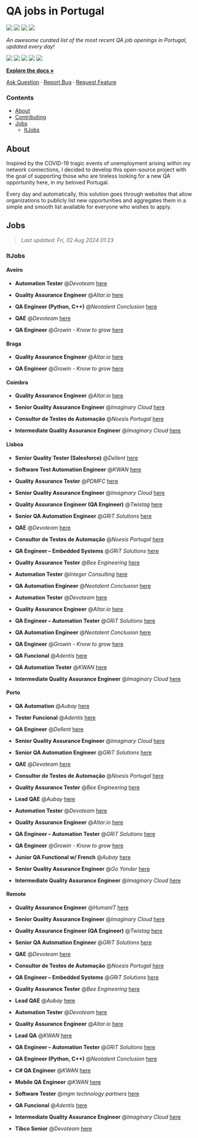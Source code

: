 QA jobs in Portugal
========================

![](https://img.shields.io/static/v1?label=%F0%9F%8C%9F&message=If%20Useful&color=BC4E99)
[![](https://img.shields.io/github/stars/sergiomartins8/qa-jobs-in-portugal)](https://github.com/sergiomartins8/qa-jobs-in-portugal/stargazers)
[![](https://img.shields.io/github/forks/sergiomartins8/qa-jobs-in-portugal)](https://github.com/sergiomartins8/qa-jobs-in-portugal/network/members)
[![](https://img.shields.io/badge/-sergiomartins8-blue?logo=Linkedin&logoColor=white)](https://www.linkedin.com/in/sergiomartins8/)

_An awesome curated list of the most recent QA job openings in Portugal, updated every day!_

[![](https://img.shields.io/github/v/release/sergiomartins8/qa-jobs-in-portugal)](https://github.com/sergiomartins8/qa-jobs-in-portugal/releases)
[![](https://github.com/sergiomartins8/qa-jobs-in-portugal/workflows/release/badge.svg)](https://github.com/sergiomartins8/qa-jobs-in-portugal/actions?query=workflow%3Arelease)
[![](https://img.shields.io/github/issues/sergiomartins8/qa-jobs-in-portugal)](https://github.com/sergiomartins8/qa-jobs-in-portugal/issues)
[![](https://img.shields.io/github/contributors/sergiomartins8/qa-jobs-in-portugal)](https://github.com/sergiomartins8/qa-jobs-in-portugal/graphs/contributors)
[![](https://img.shields.io/github/license/sergiomartins8/qa-jobs-in-portugal)](https://github.com/sergiomartins8/qa-jobs-in-portugal/blob/master/LICENSE)

**[Explore the docs »](https://github.com/sergiomartins8/qa-jobs-in-portugal/blob/master/docs/DOCUMENTATION.md)**

[Ask Question](https://github.com/sergiomartins8/qa-jobs-in-portugal/issues) 
·
[Report Bug](https://github.com/sergiomartins8/qa-jobs-in-portugal/issues)
·
[Request Feature](https://github.com/sergiomartins8/qa-jobs-in-portugal/issues)

### Contents
* [About](#about)
* [Contributing](https://github.com/sergiomartins8/qa-jobs-in-portugal/blob/master/docs/CONTRIBUTING.md)
* [Jobs](#jobs)
  * [ItJobs](#itjobs)

## About
Inspired by the COVID-19 tragic events of unemployment arising within my network connections, I decided to develop this open-source project with the goal of supporting those who are tireless looking for a new QA opportunity here, in my beloved Portugal.

Every day and automatically, this solution goes through websites that allow organizations to publicly list new opportunities and aggregates them in a simple and smooth list available for everyone who wishes to apply.

Jobs
---------

> _Last updated: Fri, 02 Aug 2024 01:23_

### ItJobs

#### Aveiro

- **Automation Tester** @_Devoteam_ [here](https://www.itjobs.pt/oferta/486939/automation-tester)


- **Quality Assurance Engineer** @_Altar.io_ [here](https://www.itjobs.pt/oferta/486784/quality-assurance-engineer)


- **QA Engineer (Python, C++)** @_Neotalent Conclusion_ [here](https://www.itjobs.pt/oferta/485459/qa-engineer-python-c)


- **QAE** @_Devoteam_ [here](https://www.itjobs.pt/oferta/486256/qae)


- **QA Engineer** @_Growin - Know to grow_ [here](https://www.itjobs.pt/oferta/486356/qa-engineer)

#### Braga

- **Quality Assurance Engineer** @_Altar.io_ [here](https://www.itjobs.pt/oferta/486784/quality-assurance-engineer)


- **QA Engineer** @_Growin - Know to grow_ [here](https://www.itjobs.pt/oferta/486356/qa-engineer)

#### Coimbra

- **Quality Assurance Engineer** @_Altar.io_ [here](https://www.itjobs.pt/oferta/486784/quality-assurance-engineer)


- **Senior Quality Assurance Engineer** @_Imaginary Cloud_ [here](https://www.itjobs.pt/oferta/487219/senior-quality-assurance-engineer)


- **Consultor de Testes de Automação** @_Noesis Portugal_ [here](https://www.itjobs.pt/oferta/486672/consultor-de-testes-de-automacao-all-locations)


- **Intermediate Quality Assurance Engineer** @_Imaginary Cloud_ [here](https://www.itjobs.pt/oferta/486006/intermediate-quality-assurance-engineer)

#### Lisboa

- **Senior Quality Tester (Salesforce)** @_Dellent_ [here](https://www.itjobs.pt/oferta/485525/senior-quality-tester-salesforce)


- **Software Test Automation Engineer** @_KWAN_ [here](https://www.itjobs.pt/oferta/487260/software-test-automation-engineer)


- **Quality Assurance Tester** @_PDMFC_ [here](https://www.itjobs.pt/oferta/486174/quality-assurance-tester)


- **Senior Quality Assurance Engineer** @_Imaginary Cloud_ [here](https://www.itjobs.pt/oferta/487219/senior-quality-assurance-engineer)


- **Quality Assurance Engineer (QA Engineer)** @_Twistag_ [here](https://www.itjobs.pt/oferta/486704/quality-assurance-engineer-qa-engineer)


- **Senior QA Automation Engineer** @_GRiT Solutions_ [here](https://www.itjobs.pt/oferta/487112/senior-qa-automation-engineer)


- **QAE** @_Devoteam_ [here](https://www.itjobs.pt/oferta/486256/qae)


- **Consultor de Testes de Automação** @_Noesis Portugal_ [here](https://www.itjobs.pt/oferta/486672/consultor-de-testes-de-automacao-all-locations)


- **QA Engineer – Embedded Systems** @_GRiT Solutions_ [here](https://www.itjobs.pt/oferta/486086/qa-engineer-embedded-systems)


- **Quality Assurance Tester** @_Bee Engineering_ [here](https://www.itjobs.pt/oferta/487190/quality-assurance-tester)


- **Automation Tester** @_Integer Consulting_ [here](https://www.itjobs.pt/oferta/485741/automation-tester)


- **QA Automation Engineer** @_Neotalent Conclusion_ [here](https://www.itjobs.pt/oferta/486138/qa-automation-engineer)


- **Automation Tester** @_Devoteam_ [here](https://www.itjobs.pt/oferta/486939/automation-tester)


- **Quality Assurance Engineer** @_Altar.io_ [here](https://www.itjobs.pt/oferta/486784/quality-assurance-engineer)


- **QA Engineer – Automation Tester** @_GRiT Solutions_ [here](https://www.itjobs.pt/oferta/487021/qa-engineer-automation-tester)


- **QA Automation Engineer** @_Neotalent Conclusion_ [here](https://www.itjobs.pt/oferta/486142/qa-automation-engineer)


- **QA Engineer** @_Growin - Know to grow_ [here](https://www.itjobs.pt/oferta/486356/qa-engineer)


- **QA Funcional** @_Adentis_ [here](https://www.itjobs.pt/oferta/486199/qa-funcional)


- **QA Automation Tester** @_KWAN_ [here](https://www.itjobs.pt/oferta/485883/qa-automation-tester)


- **Intermediate Quality Assurance Engineer** @_Imaginary Cloud_ [here](https://www.itjobs.pt/oferta/486006/intermediate-quality-assurance-engineer)

#### Porto

- **QA Automation** @_Aubay_ [here](https://www.itjobs.pt/oferta/487086/qa-automation)


- **Tester Funcional** @_Adentis_ [here](https://www.itjobs.pt/oferta/486979/tester-funcional)


- **QA Engineer** @_Dellent_ [here](https://www.itjobs.pt/oferta/485382/qa-engineer)


- **Senior Quality Assurance Engineer** @_Imaginary Cloud_ [here](https://www.itjobs.pt/oferta/487219/senior-quality-assurance-engineer)


- **Senior QA Automation Engineer** @_GRiT Solutions_ [here](https://www.itjobs.pt/oferta/487112/senior-qa-automation-engineer)


- **QAE** @_Devoteam_ [here](https://www.itjobs.pt/oferta/486256/qae)


- **Consultor de Testes de Automação** @_Noesis Portugal_ [here](https://www.itjobs.pt/oferta/486672/consultor-de-testes-de-automacao-all-locations)


- **Quality Assurance Tester** @_Bee Engineering_ [here](https://www.itjobs.pt/oferta/487190/quality-assurance-tester)


- **Lead QAE** @_Aubay_ [here](https://www.itjobs.pt/oferta/486170/lead-qae)


- **Automation Tester** @_Devoteam_ [here](https://www.itjobs.pt/oferta/486939/automation-tester)


- **Quality Assurance Engineer** @_Altar.io_ [here](https://www.itjobs.pt/oferta/486784/quality-assurance-engineer)


- **QA Engineer – Automation Tester** @_GRiT Solutions_ [here](https://www.itjobs.pt/oferta/487021/qa-engineer-automation-tester)


- **QA Engineer** @_Growin - Know to grow_ [here](https://www.itjobs.pt/oferta/486356/qa-engineer)


- **Junior QA Functional w/ French** @_Aubay_ [here](https://www.itjobs.pt/oferta/485905/junior-qa-functional-w-french)


- **Senior Quality Assurance Engineer** @_Go Yonder_ [here](https://www.itjobs.pt/oferta/485815/senior-quality-assurance-engineer)


- **Intermediate Quality Assurance Engineer** @_Imaginary Cloud_ [here](https://www.itjobs.pt/oferta/486006/intermediate-quality-assurance-engineer)

#### Remote

- **Quality Assurance Engineer** @_HumanIT_ [here](https://www.itjobs.pt/oferta/485817/quality-assurance-engineer)


- **Senior Quality Assurance Engineer** @_Imaginary Cloud_ [here](https://www.itjobs.pt/oferta/487219/senior-quality-assurance-engineer)


- **Quality Assurance Engineer (QA Engineer)** @_Twistag_ [here](https://www.itjobs.pt/oferta/486704/quality-assurance-engineer-qa-engineer)


- **Senior QA Automation Engineer** @_GRiT Solutions_ [here](https://www.itjobs.pt/oferta/487112/senior-qa-automation-engineer)


- **QAE** @_Devoteam_ [here](https://www.itjobs.pt/oferta/486256/qae)


- **Consultor de Testes de Automação** @_Noesis Portugal_ [here](https://www.itjobs.pt/oferta/486672/consultor-de-testes-de-automacao-all-locations)


- **QA Engineer – Embedded Systems** @_GRiT Solutions_ [here](https://www.itjobs.pt/oferta/486086/qa-engineer-embedded-systems)


- **Quality Assurance Tester** @_Bee Engineering_ [here](https://www.itjobs.pt/oferta/487190/quality-assurance-tester)


- **Lead QAE** @_Aubay_ [here](https://www.itjobs.pt/oferta/486170/lead-qae)


- **Automation Tester** @_Devoteam_ [here](https://www.itjobs.pt/oferta/486939/automation-tester)


- **Quality Assurance Engineer** @_Altar.io_ [here](https://www.itjobs.pt/oferta/486784/quality-assurance-engineer)


- **Lead QA** @_KWAN_ [here](https://www.itjobs.pt/oferta/485875/lead-qa)


- **QA Engineer – Automation Tester** @_GRiT Solutions_ [here](https://www.itjobs.pt/oferta/487021/qa-engineer-automation-tester)


- **QA Engineer (Python, C++)** @_Neotalent Conclusion_ [here](https://www.itjobs.pt/oferta/485459/qa-engineer-python-c)


- **C# QA Engineer** @_KWAN_ [here](https://www.itjobs.pt/oferta/485881/c-qa-engineer)


- **Mobile QA Engineer** @_KWAN_ [here](https://www.itjobs.pt/oferta/485880/mobile-qa-engineer)


- **Software Tester** @_mgm technology partners_ [here](https://www.itjobs.pt/oferta/486949/software-tester)


- **QA Funcional** @_Adentis_ [here](https://www.itjobs.pt/oferta/486199/qa-funcional)


- **Intermediate Quality Assurance Engineer** @_Imaginary Cloud_ [here](https://www.itjobs.pt/oferta/486006/intermediate-quality-assurance-engineer)


- **Tibco Senior** @_Devoteam_ [here](https://www.itjobs.pt/oferta/486316/tibco-senior)

